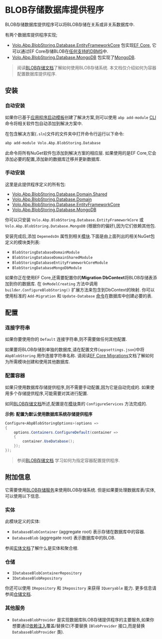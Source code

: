 # BLOB存储数据库提供程序

BLOB存储数据库提供程序可以将BLOB存储在关系或非关系数据库中.

有两个数据库提供程序实现;

* [Volo.Abp.BlobStoring.Database.EntityFrameworkCore](https://www.nuget.org/packages/Volo.Abp.BlobStoring.Database.EntityFrameworkCore) 包实现[EF Core](Entity-Framework-Core.md), 它可以通过EF Core存储BLOB在[任何支持的DBMS](https://docs.microsoft.com/en-us/ef/core/providers/)中.
* [Volo.Abp.BlobStoring.Database.MongoDB](https://www.nuget.org/packages/Volo.Abp.BlobStoring.Database.MongoDB) 包实现了[MongoDB](MongoDB.md).

> 阅读[BLOB存储文档](Blob-Storing.md)了解如何使用BLOB存储系统. 本文档仅介绍如何为容器配置数据库提供程序.

## 安装

### 自动安装

如果你已基于[应用程序启动模板](Startup-Templates/Application.md)创建了解决方案,则可以使用 `abp add-module` [CLI](CLI.md)命令将相关软件包自动添加到解决方案中.

在包含解决方案(`.sln`)文件的文件夹中打开命令行运行以下命令:

````bash
abp add-module Volo.Abp.BlobStoring.Database
````

此命令将所有NuGet软件包添加到解决方案的相应层. 如果使用的是EF Core,它会添加必要的配置,添加新的数据库迁移并更新数据库.

### 手动安装

这里是此提供程序定义的所有包:

* [Volo.Abp.BlobStoring.Database.Domain.Shared](https://www.nuget.org/packages/Volo.Abp.BlobStoring.Database.Domain.Shared)
* [Volo.Abp.BlobStoring.Database.Domain](https://www.nuget.org/packages/Volo.Abp.BlobStoring.Database.Domain)
* [Volo.Abp.BlobStoring.Database.EntityFrameworkCore](https://www.nuget.org/packages/Volo.Abp.BlobStoring.Database.EntityFrameworkCore)
* [Volo.Abp.BlobStoring.Database.MongoDB](https://www.nuget.org/packages/Volo.Abp.BlobStoring.Database.MongoDB)

你可以只安装 `Volo.Abp.BlobStoring.Database.EntityFrameworkCore` 或 `Volo.Abp.BlobStoring.Database.MongoDB` (根据你的偏好),因为它们依赖其他包.

安装完成后,添加 `DepenedsOn` 属性到相关[模块](Module-Development-Basics.md).下面是由上面列出的相关NuGet包定义的模块类列表:

* `BlobStoringDatabaseDomainModule`
* `BlobStoringDatabaseDomainSharedModule`
* `BlobStoringDatabaseEntityFrameworkCoreModule`
* `BlobStoringDatabaseMongoDbModule`

如果你正在使用EF Core,还需要配置你的**Migration DbContext**将BLOB存储表添加到你的数据库. 在 `OnModelCreating` 方法中调用 `builder.ConfigureBlobStoring()` 扩展方法来包含到DbContext的映射. 你可以使用标准的 `Add-Migration` 和 `Update-Database` [命令](https://docs.microsoft.com/en-us/ef/core/managing-schemas/migrations/)在数据库中创建必要的表.

## 配置

### 连接字符串

如果你要使用你的 `Default` 连接字符串,则不需要做任何其他配置.

如果要将BLOB存储到单独的数据库,请在配置文件(`appsettings.json`)中将 `AbpBlobStoring` 用作连接字符串名称. 请阅读[EF Core Migrations](Entity-Framework-Core-Migrations.md)文档了解如何为所需模块创建和使用其他数据库.

### 配置容器

如果只使用数据库存储提供程序,则不需要手动配置,因为它是自动完成的. 如果使用多个存储提供程序,可能需要对其进行配置.

如同[BLOB存储文档](Blob-Storing.md)所述,配置是在[模块](Module-Development-Basics.md)类的 `ConfigureServices` 方法完成的.

**示例: 配置为默认使用数据库系统存储提供程序**

````csharp
Configure<AbpBlobStoringOptions>(options =>
{
    options.Containers.ConfigureDefault(container =>
    {
        container.UseDatabase();
    });
});
````

> 参阅[BLOB存储文档](Blob-Storing.md) 学习如何为指定容器配置提供程序.

## 附加信息

它需要使用[BLOB存储服务](Blob-Storing.md)来使用BLOB存储系统. 但是如果要处理数据库表/实体,可以使用以下信息.

### 实体

此模块定义的实体:

* `DatabaseBlobContainer` (aggregate root) 表示存储在数据库中的容器.
* `DatabaseBlob` (aggregate root) 表示数据库中的BLOB.

参阅[实体文档](Entities.md)了解什么是实体和聚合根.

### 仓储

* `IDatabaseBlobContainerRepository`
* `IDatabaseBlobRepository`

你还可以使用 `IRepository` 和 `IRepository` 来获得 `IQueryable` 能力. 更多信息请参阅[仓储文档](Repositories.md).

### 其他服务

* `DatabaseBlobProvider` 是实现数据库BLOB存储提供程序的主要服务,如果你想要通过[依赖注入](Dependency-Injection.md)覆盖/替换它(不要替换 `IBlobProvider` 接口,而是替换 `DatabaseBlobProvider` 类).